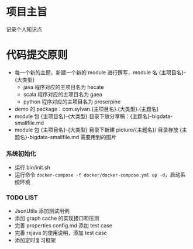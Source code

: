 # 项目主旨 #
记录个人知识点

# 代码提交原则
* 每一个新的主题，新建一个新的 module 进行撰写，module 名 {主项目名}-{大类型}
  * java 程序对应的主项目名为 hecate
  * scala 程序对应的主项目名为 gaea
  * python 程序对应的主项目名为 proserpine
* demo 的 package：com.sylvan.{主项目名}.{大类型}.{主题名}
* module 包 {主项目名}-{大类型} 目录下放分享稿：{主题名}-bigdata-smallfile.md
* module 包 {主项目名}-{大类型} 目录下新建 picture/{主题名}/ 目录存放 {主题名}-bigdata-smallfile.md 需要用到的图片

### 系统初始化 ###
* 运行 bin/init.sh
* 运行命令 `docker-compose -f docker/docker-compose.yml up -d`，启动系统环境

### TODO LIST ###
* JsonUtils 添加测试用例
* 添加 graph cache 的实现接口和压测
* 完善 properties config.md 添加 test case
* 完善 rxjava 的使用说明，添加 test case
* 添加定时复习框架
